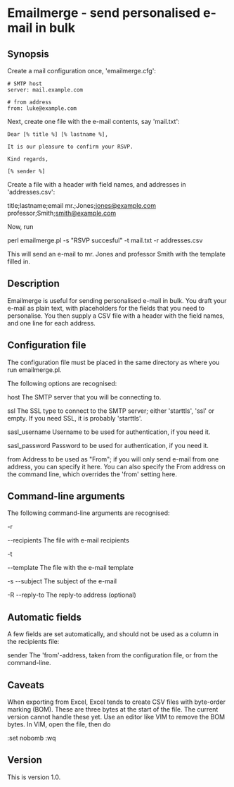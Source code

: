 # Emailmerge - send personalised e-mail in bulk

## Synopsis

Create a mail configuration once, 'emailmerge.cfg':

    # SMTP host
    server: mail.example.com
    
    # from address
    from: luke@example.com

Next, create one file with the e-mail contents, say 'mail.txt':

    Dear [% title %] [% lastname %],
    
    It is our pleasure to confirm your RSVP.
    
    Kind regards,
    
    [% sender %]

Create a file with a header with field names, and addresses in
'addresses.csv':

  title;lastname;email
  mr.;Jones;jones@example.com
  professor;Smith;smith@example.com


Now, run

  perl emailmerge.pl -s "RSVP succesful" -t mail.txt -r addresses.csv

This will send an e-mail to mr. Jones and professor Smith with the
template filled in.


## Description

Emailmerge is useful for sending personalised e-mail in bulk. You draft
your e-mail as plain text, with placeholders for the fields that you need
to personalise. You then supply a CSV file with a header with the field
names, and one line for each address.


## Configuration file

The configuration file must be placed in the same directory as where you
run emailmerge.pl.

The following options are recognised:

  host
    The SMTP server that you will be connecting to.

  ssl
    The SSL type to connect to the SMTP server; either 'starttls', 'ssl'
    or empty. If you need SSL, it is probably 'starttls'.

  sasl_username
    Username to be used for authentication, if you need it.

  sasl_password
    Password to be used for authentication, if you need it.

  from
    Address to be used as "From"; if you will only send e-mail from one
    address, you can specify it here. You can also specify the From
    address on the command line, which overrides the 'from' setting here.


## Command-line arguments

The following command-line arguments are recognised:

  -r

  --recipients   The file with e-mail recipients


  -t

  --template     The file with the e-mail template

  -s
  --subject      The subject of the e-mail

  -R
  --reply-to     The reply-to address (optional)


## Automatic fields

A few fields are set automatically, and should not be used as a column in the recipients file:

  sender
    The 'from'-address, taken from the configuration file, or from the command-line.


## Caveats

When exporting from Excel, Excel tends to create CSV files with
byte-order marking (BOM). These are three bytes at the start of the file.
The current version cannot handle these yet. Use an editor like VIM to
remove the BOM bytes. In VIM, open the file, then do 

  :set nobomb
  :wq


## Version

This is version 1.0.

